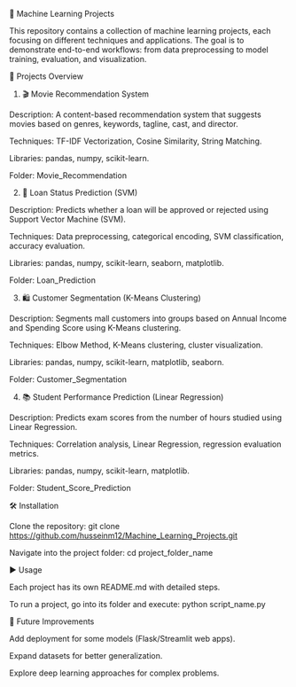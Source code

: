 🚀 Machine Learning Projects

This repository contains a collection of machine learning projects, each focusing on different techniques and applications. The goal is to demonstrate end-to-end workflows: from data preprocessing to model training, evaluation, and visualization.

📂 Projects Overview

1. 🎬 Movie Recommendation System

Description: A content-based recommendation system that suggests movies based on genres, keywords, tagline, cast, and director.

Techniques: TF-IDF Vectorization, Cosine Similarity, String Matching.

Libraries: pandas, numpy, scikit-learn.

Folder: Movie_Recommendation

2. 🏦 Loan Status Prediction (SVM)

Description: Predicts whether a loan will be approved or rejected using Support Vector Machine (SVM).

Techniques: Data preprocessing, categorical encoding, SVM classification, accuracy evaluation.

Libraries: pandas, numpy, scikit-learn, seaborn, matplotlib.

Folder: Loan_Prediction

3. 🛍️ Customer Segmentation (K-Means Clustering)

Description: Segments mall customers into groups based on Annual Income and Spending Score using K-Means clustering.

Techniques: Elbow Method, K-Means clustering, cluster visualization.

Libraries: pandas, numpy, scikit-learn, matplotlib, seaborn.

Folder: Customer_Segmentation

4. 📚 Student Performance Prediction (Linear Regression)

Description: Predicts exam scores from the number of hours studied using Linear Regression.

Techniques: Correlation analysis, Linear Regression, regression evaluation metrics.

Libraries: pandas, numpy, scikit-learn, matplotlib.

Folder: Student_Score_Prediction

🛠️ Installation

Clone the repository: git clone https://github.com/husseinm12/Machine_Learning_Projects.git

Navigate into the project folder: cd project_folder_name 

▶️ Usage

Each project has its own README.md with detailed steps.

To run a project, go into its folder and execute: python script_name.py

🚀 Future Improvements

Add deployment for some models (Flask/Streamlit web apps).

Expand datasets for better generalization.

Explore deep learning approaches for complex problems.
